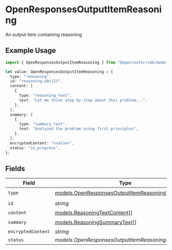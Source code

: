 # OpenResponsesOutputItemReasoning

An output item containing reasoning

## Example Usage

```typescript
import { OpenResponsesOutputItemReasoning } from "@openrouter/sdk/models";

let value: OpenResponsesOutputItemReasoning = {
  type: "reasoning",
  id: "reasoning-abc123",
  content: [
    {
      type: "reasoning_text",
      text: "Let me think step by step about this problem...",
    },
  ],
  summary: [
    {
      type: "summary_text",
      text: "Analyzed the problem using first principles",
    },
  ],
  encryptedContent: "<value>",
  status: "in_progress",
};
```

## Fields

| Field                                                                                            | Type                                                                                             | Required                                                                                         | Description                                                                                      |
| ------------------------------------------------------------------------------------------------ | ------------------------------------------------------------------------------------------------ | ------------------------------------------------------------------------------------------------ | ------------------------------------------------------------------------------------------------ |
| `type`                                                                                           | [models.OpenResponsesOutputItemReasoningType](../models/openresponsesoutputitemreasoningtype.md) | :heavy_check_mark:                                                                               | N/A                                                                                              |
| `id`                                                                                             | *string*                                                                                         | :heavy_check_mark:                                                                               | N/A                                                                                              |
| `content`                                                                                        | [models.ReasoningTextContent](../models/reasoningtextcontent.md)[]                               | :heavy_minus_sign:                                                                               | N/A                                                                                              |
| `summary`                                                                                        | [models.ReasoningSummaryText](../models/reasoningsummarytext.md)[]                               | :heavy_check_mark:                                                                               | N/A                                                                                              |
| `encryptedContent`                                                                               | *string*                                                                                         | :heavy_minus_sign:                                                                               | N/A                                                                                              |
| `status`                                                                                         | *models.OpenResponsesOutputItemReasoningStatusUnion*                                             | :heavy_minus_sign:                                                                               | N/A                                                                                              |